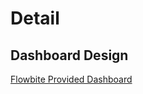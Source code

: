 # Detail
## Dashboard Design
[Flowbite Provided Dashboard](https://flowbite-admin-dashboard.vercel.app/settings/)

